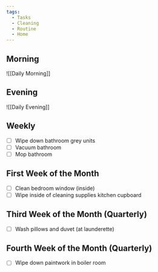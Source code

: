 ```yaml
---
tags:
  - Tasks
  - Cleaning
  - Routine
  - Home
---
```


## Morning

![[Daily Morning]]

## Evening

![[Daily Evening]]

## Weekly

- [ ] Wipe down bathroom grey units
- [ ] Vacuum bathroom
- [ ] Mop bathroom

## First Week of the Month

- [ ] Clean bedroom window (inside)
- [ ] Wipe inside of cleaning supplies kitchen cupboard

## Third Week of the Month (Quarterly)

- [ ] Wash pillows and duvet (at launderette)

## Fourth Week of the Month (Quarterly)

- [ ] Wipe down paintwork in boiler room

